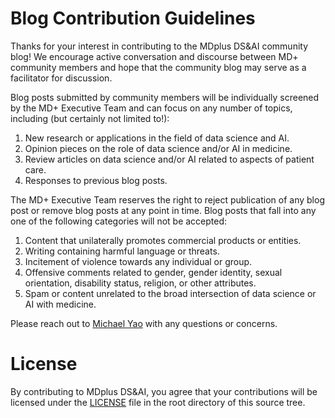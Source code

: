 # Blog Contribution Guidelines

Thanks for your interest in contributing to the MDplus DS&AI community blog! We encourage active conversation and discourse between MD+ community members and hope that the community blog may serve as a facilitator for discussion.

Blog posts submitted by community members will be individually screened by the MD+ Executive Team and can focus on any number of topics, including (but certainly not limited to!):

  1. New research or applications in the field of data science and AI.
  2. Opinion pieces on the role of data science and/or AI in medicine.
  3. Review articles on data science and/or AI related to aspects of patient care.
  4. Responses to previous blog posts.

The MD+ Executive Team reserves the right to reject publication of any blog post or remove blog posts at any point in time. Blog posts that fall into any one of the following categories will not be accepted:

  1. Content that unilaterally promotes commercial products or entities.
  2. Writing containing harmful language or threats.
  3. Incitement of violence towards any individual or group.
  4. Offensive comments related to gender, gender identity, sexual orientation, disability status, religion, or other attributes.
  5. Spam or content unrelated to the broad intersection of data science or AI with medicine.

Please reach out to [Michael Yao](mailto:michael@mdplusplus.org) with any questions or concerns.

# License

By contributing to MDplus DS&AI, you agree that your contributions will be licensed under the [LICENSE](/LICENSE.md) file in the root directory of this source tree.
